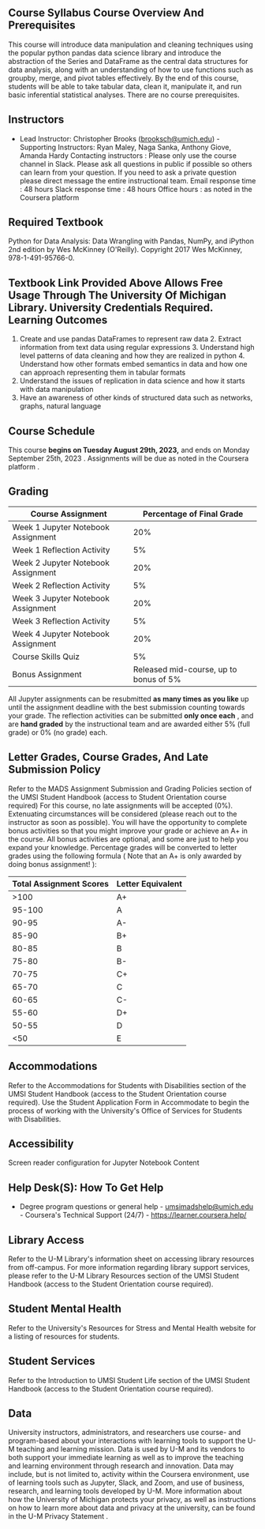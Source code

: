 
## Course Syllabus Course Overview And Prerequisites

 This course will introduce data manipulation and cleaning techniques using the popular python pandas data science library and introduce the abstraction of the Series and DataFrame as the central data structures for data analysis, along with an understanding of how to use functions such as groupby, merge, and pivot tables effectively. By the end of this course, students will be able to take tabular data, clean it, manipulate it, and run basic inferential statistical analyses. There are no course prerequisites. 

## Instructors

 -  Lead Instructor: Christopher Brooks (brooksch@umich.edu) -  Supporting Instructors: Ryan Maley, Naga Sanka, Anthony Giove, Amanda Hardy Contacting instructors  :  Please only use the course  channel in Slack.  Please ask all questions in public if possible so others can learn from your question. If you need to ask a private question please direct message the entire instructional team. Email response time  : 48 hours Slack response time  : 48 hours Office hours  : as noted in the Coursera platform 

## Required Textbook

 Python for Data Analysis: Data Wrangling with Pandas, NumPy, and iPython  2nd edition by Wes McKinney (O'Reilly). Copyright 2017 Wes McKinney, 978-1-491-95766-0. 

## Textbook Link Provided Above Allows Free Usage Through The University Of Michigan Library. University Credentials Required. Learning Outcomes

 1.  Create and use pandas DataFrames to represent raw data 2.  Extract information from text data using regular expressions 3.  Understand high level patterns of data cleaning and how they are realized in python 4.  Understand how other formats embed semantics in data and how one can approach 
 representing them in tabular formats 
 5.  Understand the issues of replication in data science and how it starts with data 
 manipulation 
 6.  Have an awareness of other kinds of structured data such as networks, graphs, natural 
 language 

## Course Schedule

 This course  **begins on Tuesday August 29th, 2023,**  and  ends on Monday September 25th, 2023  . Assignments will be due as noted in the Coursera platform  .  

## Grading

|  Course Assignment                 |  Percentage of Final Grade             |
|------------------------------------|----------------------------------------|
| Week 1 Jupyter Notebook Assignment | 20%                                    |
| Week 1 Reflection Activity         | 5%                                     |
| Week 2 Jupyter Notebook Assignment | 20%                                    |
| Week 2 Reflection Activity         | 5%                                     |
| Week 3 Jupyter Notebook Assignment | 20%                                    |
| Week 3 Reflection Activity         | 5%                                     |
| Week 4 Jupyter Notebook Assignment | 20%                                    |
| Course Skills Quiz                 | 5%                                     |
| Bonus Assignment                   | Released mid-course, up to bonus of 5% |

 All Jupyter assignments can be resubmitted  **as many  times as you like**  up until the assignment deadline  with the best submission counting  towards your grade. The reflection activities can be submitted  **only once each**  , and are  **hand graded**  by the instructional team and are awarded either 5% (full grade) or 0% (no grade) each. 

## Letter Grades, Course Grades, And Late Submission Policy

 Refer to the  MADS Assignment Submission and Grading  Policies  section of the UMSI Student Handbook (access to Student Orientation course required) For this course, no late assignments will be accepted (0%).  Extenuating circumstances will be considered (please reach out to the instructor as soon as possible). You will have the opportunity to complete bonus activities so that you might improve your grade or achieve an A+ in the course. All bonus activities are optional, and some are just to help you expand your knowledge. Percentage grades will be converted to letter grades using the following formula (  Note that an A+ is only awarded by doing bonus assignment!  ): 

|  Total Assignment Scores    |  Letter Equivalent    |
|-----------------------------|-----------------------|
| >100                        | A+                    |
| 95-100                      | A                     |
| 90-95                       | A-                    |
| 85-90                       | B+                    |
| 80-85                       | B                     |
| 75-80                       | B-                    |
| 70-75                       | C+                    |
| 65-70                       | C                     |
| 60-65                       | C-                    |
| 55-60                       | D+                    |
| 50-55                       | D                     |
| <50                         | E                     |

## Accommodations

 Refer to the  Accommodations for Students with Disabilities  section of the UMSI Student Handbook (access to the Student Orientation course required). Use the Student Application Form  in Accommodate  to  begin the process of working with the University's Office of Services for Students with Disabilities. 

## Accessibility

 Screen reader configuration for Jupyter Notebook Content 

## Help Desk(S): How To Get Help

 -  Degree program questions or general help -  umsimadshelp@umich.edu -  Coursera's Technical Support (24/7) -   https://learner.coursera.help/ 

## Library Access

 Refer to the  U-M Library's information sheet  on accessing  library resources from off-campus. For more information regarding library support services, please refer to the  U-M Library Resources  section of the UMSI Student Handbook (access  to the Student Orientation course required). 

## Student Mental Health

 Refer to the University's  Resources for Stress and  Mental Health website  for a listing of resources for students. 

## Student Services

 Refer to the  Introduction to UMSI Student Life  section  of the UMSI Student Handbook (access to the Student Orientation course required). 

## Data

 University instructors, administrators, and researchers use course- and program-based about your interactions with learning tools to support the U-M teaching and learning mission. Data is used by U-M and its vendors to both support your immediate learning as well as to improve the teaching and learning environment through research and innovation. Data may include, but is not limited to, activity within the Coursera environment, use of learning tools such as Jupyter, Slack, and Zoom, and use of business, research, and learning tools developed by U-M. More information about how the University of Michigan protects your privacy, as well as instructions on how to learn more about data and privacy at the university, can be found in the  U-M Privacy Statement  . 
